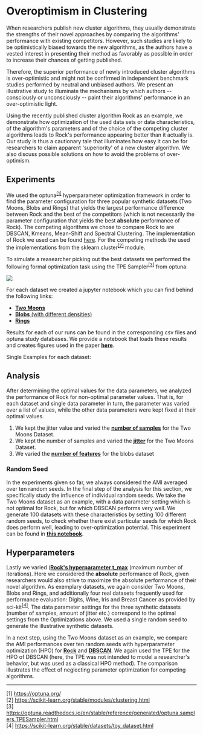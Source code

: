 # Overoptimism in Clustering

When researchers publish new cluster algorithms, they usually demonstrate the strengths of their novel approaches by comparing the algorithms' performance with existing competitors. However, such studies are likely to be optimistically biased towards the new algorithms, as the authors have a vested interest in presenting their method as favorably as possible in order to increase their chances of getting published. 

Therefore, the superior performance of newly introduced cluster algorithms is over-optimistic and might not be confirmed in independent benchmark studies performed by neutral and unbiased authors. We present an illustrative study to illuminate the mechanisms by which authors -- consciously or unconsciously -- paint their algorithms' performance in an over-optimistic light.  

Using the recently published cluster algorithm Rock as an example, we demonstrate how optimization of the used data sets or data characteristics, of the algorithm's parameters and of the choice of the competing cluster algorithms leads to Rock's performance appearing better than it actually is. Our study is thus a cautionary tale that illuminates how easy it can be for researchers to claim apparent 'superiority' of a new cluster algorithm. We also discuss possible solutions on how to avoid the problems of over-optimism.

## Experiments

We used the optuna<sup>[[1]](#optuna)</sup> hyperparameter optimization framework in order to find the parameter configuration for three popular synthetic datasets (Two Moons, Blobs and Rings) that yields the largest performance difference between Rock and the best of the competitors (which is not necessarily the parameter configuration that yields the best **absolute** performance of Rock). The competing algorithms we chose to compare Rock to are DBSCAN, Kmeans, Mean-Shift and Spectral Clustering. The implementation of Rock we used can be found [here](./rock.py). For the competing methods the used the implementations from the sklearn.cluster<sup>[[2]](#cluster)</sup> module.

To simulate a reasearcher picking out the best datasets we performed the following formal optimization task using the TPE Sampler<sup>[[3]](#sampler)</sup> from optuna:

<img src="https://render.githubusercontent.com/render/math?math=\text{argmax}_{D \in \mathcal{D}} \left\{ \frac{1}{10} \sum_{i = 1}^{10}  \Big( AMI\left(Rock(D^i), y_{D^i}\right) - \text{max}_{C \in \mathcal{C}} \sum_{i = 1}^{10} AMI\left(C(D^i), y_{D^i}\right) \Big) \right\}">

For each dataset we created a jupyter notebook which you can find behind the following links:
- [**Two Moons**](./notebooks/Optimizations/Overoptimism_Two_Moons.ipynb)
- [**Blobs** (with different densities)](./notebooks/Optimizations/Overoptimism_Den_Blobs.ipynb)
- [**Rings**](./notebooks/Optimizations/Overoptimism_Rings.ipynb)

Results for each of our runs can be found in the corresponding csv files and optuna study databases. 
We provide a notebook that loads these results and creates figures used in the paper [**here**]((./notebooks/Optimizations/Optuna_Results_Analysis.ipynb)).

Single Examples for each dataset:

## Analysis 
After determining the optimal values for the data parameters, we analyzed the performance of Rock for non-optimal parameter values. That is, for each dataset and single data parameter in turn, the parameter was varied over a list of values, while the other data parameters were kept fixed at their optimal values. 

1. We kept the jitter value and varied the [**number of samples**](./notebooks/Comparisons/Two_Moons_Analysis-num_samples.ipynb) for the Two Moons Dataset. 
2. We kept the number of samples and varied the [**jitter**](./notebooks/Comparisons/Two_Moons_Analysis_jitter.ipynb) for the Two Moons Dataset. 
3. We varied the [**number of features**](./notebooks/Comparisons/Den_Blobs_Analysis.ipynb) for the blobs dataset 

### Random Seed

In the experiments given so far, we always considered the AMI averaged over ten random seeds. In the final step of the analysis for this section, we specifically study the influence of individual random seeds. We take the Two Moons dataset as an example, with a data parameter setting which is not optimal for Rock, but for which DBSCAN performs very well. We generate 100 datasets with these characteristics by setting 100 different random seeds, to check whether there exist particular seeds for which Rock does perform well, leading to over-optimization potential. This experiment can be found in [**this notebook**](./notebooks/Comparisons/Analysis_two_moons_100_seed.ipynb).

## Hyperparameters

Lastly we varied ([**Rock's hyperparameter t_max**](./notebooks/Optimizations/ROCK_Hyperparameter_Search.ipynb) (maximum number of iterations). Here we considered the **absolute** performance of Rock, given researchers would also strive to maximize the absolute performance of their novel algorithm. As exemplary datasets, we again consider Two Moons, Blobs and Rings, and additionally four real datasets frequently used for performance evaluation: Digits, Wine, Iris and Breast Cancer as provided by sci-kit<sup>[[4]](#optuna)</sup>. The data parameter settings for the three synthetic datasets (number of samples, amount of jitter etc.) correspond to the optimal settings from the Optimizations above. We used a single random seed to generate the illustrative synthetic datasets.

In a next step, using the Two Moons dataset as an example, we compare the AMI performances over ten random seeds with hyperparameter optimization (HPO) for [**Rock**](./notebooks/Optimizations/Two_Moons_ROCK_Hyperparameter_Search.ipynb) and [**DBSCAN**](./notebooks/Optimizations/Two_Moons_DBSCAN_Hyperparameter_Search.ipynb). We again used the TPE for the HPO of DBSCAN (here, the TPE was not intended to model a researcher's behavior, but was used as a classical HPO method). The comparison illustrates the effect of neglecting parameter optimization for competing algorithms. 

---
<a name="optuna">[1]</a> https://optuna.org/  
<a name="cluster">[2]</a> https://scikit-learn.org/stable/modules/clustering.html  
<a name="sampler">[3]</a> https://optuna.readthedocs.io/en/stable/reference/generated/optuna.samplers.TPESampler.html  
<a name="sampler">[4]</a> https://scikit-learn.org/stable/datasets/toy_dataset.html

